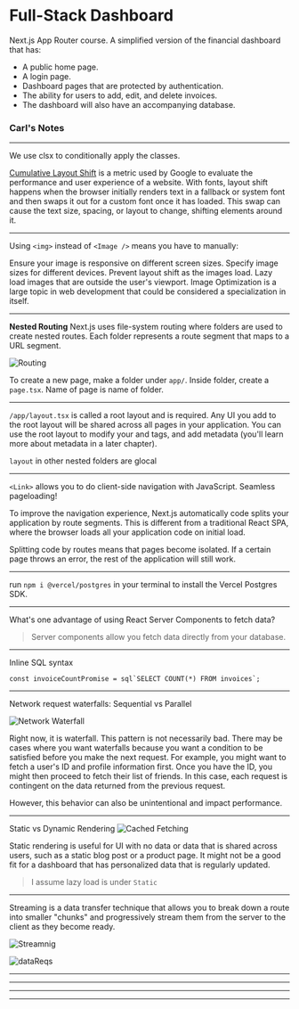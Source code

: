 # Full-Stack Dashboard
Next.js App Router course. A simplified version of the financial dashboard that has:

- A public home page.
- A login page.
- Dashboard pages that are protected by authentication.
- The ability for users to add, edit, and delete invoices.
- The dashboard will also have an accompanying database.


### Carl's Notes
_____

We use clsx to conditionally apply the classes.

[Cumulative Layout Shift](https://web.dev/articles/cls) is a metric used by Google to evaluate the performance and user experience of a website. With fonts, layout shift happens when the browser initially renders text in a fallback or system font and then swaps it out for a custom font once it has loaded. This swap can cause the text size, spacing, or layout to change, shifting elements around it.

_____
Using `<img>` instead of `<Image />` means you have to manually:

Ensure your image is responsive on different screen sizes.
Specify image sizes for different devices.
Prevent layout shift as the images load.
Lazy load images that are outside the user's viewport.
Image Optimization is a large topic in web development that could be considered a specialization in itself.

_____

**Nested Routing**
Next.js uses file-system routing where folders are used to create nested routes. Each folder represents a route segment that maps to a URL segment.

![Routing](https://nextjs.org/_next/image?url=%2Flearn%2Fdark%2Ffolders-to-url-segments.png&w=3840&q=75)

To create a new page, make a folder under `app/`. Inside folder, create a `page.tsx`. Name of page is name of folder.

_____

`/app/layout.tsx` is called a root layout and is required. Any UI you add to the root layout will be shared across all pages in your application. You can use the root layout to modify your <html> and <body> tags, and add metadata (you'll learn more about metadata in a later chapter).

`layout` in other nested folders are glocal

_____

`<Link>` allows you to do client-side navigation with JavaScript. Seamless pageloading!

To improve the navigation experience, Next.js automatically code splits your application by route segments. This is different from a traditional React SPA, where the browser loads all your application code on initial load.

Splitting code by routes means that pages become isolated. If a certain page throws an error, the rest of the application will still work.

_____

run `npm i @vercel/postgres` in your terminal to install the Vercel Postgres SDK.

____

What's one advantage of using React Server Components to fetch data?
> Server components allow you fetch data directly from your database.

____

Inline SQL syntax

```
const invoiceCountPromise = sql`SELECT COUNT(*) FROM invoices`;
```
____

Network request waterfalls: Sequential vs Parallel

![Network Waterfall](https://nextjs.org/_next/image?url=%2Flearn%2Fdark%2Fsequential-parallel-data-fetching.png&w=1920&q=75)

Right now, it is waterfall. This pattern is not necessarily bad. There may be cases where you want waterfalls because you want a condition to be satisfied before you make the next request. For example, you might want to fetch a user's ID and profile information first. Once you have the ID, you might then proceed to fetch their list of friends. In this case, each request is contingent on the data returned from the previous request.

However, this behavior can also be unintentional and impact performance.

_____

Static vs Dynamic Rendering
![Cached Fetching](https://nextjs.org/_next/image?url=%2Flearn%2Fdark%2Fstatic-site-generation.png&w=1920&q=75)

Static rendering is useful for UI with no data or data that is shared across users, such as a static blog post or a product page. It might not be a good fit for a dashboard that has personalized data that is regularly updated.

> I assume lazy load is under `Static`

_____

Streaming is a data transfer technique that allows you to break down a route into smaller "chunks" and progressively stream them from the server to the client as they become ready.

![Streamnig](https://nextjs.org/_next/image?url=%2Flearn%2Fdark%2Fserver-rendering-with-streaming.png&w=1920&q=75)

![dataReqs](https://nextjs.org/_next/image?url=%2Flearn%2Fdark%2Fserver-rendering-with-streaming-chart.png&w=1920&q=75)

_____



_____



_____



_____



